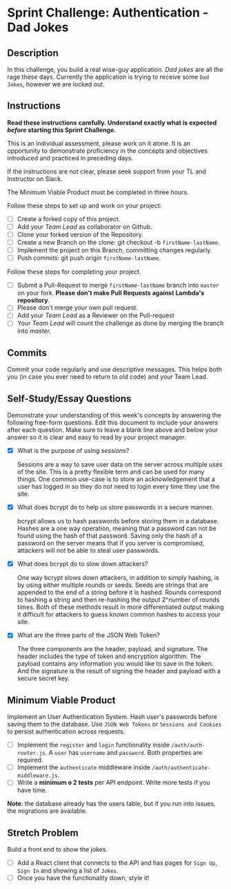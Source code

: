 # Sprint Challenge: Authentication - Dad Jokes

## Description

In this challenge, you build a real wise-guy application. _Dad jokes_ are all the rage these days. Currently the application is trying to receive some `Dad Jokes`, however we are locked out.

## Instructions

**Read these instructions carefully. Understand exactly what is expected _before_ starting this Sprint Challenge.**

This is an individual assessment, please work on it alone. It is an opportunity to demonstrate proficiency in the concepts and objectives introduced and practiced in preceding days.

If the instructions are not clear, please seek support from your TL and Instructor on Slack.

The Minimum Viable Product must be completed in three hours.

Follow these steps to set up and work on your project:

- [ ] Create a forked copy of this project.
- [ ] Add your _Team Lead_ as collaborator on Github.
- [ ] Clone your forked version of the Repository.
- [ ] Create a new Branch on the clone: git checkout -b `firstName-lastName`.
- [ ] Implement the project on this Branch, committing changes regularly.
- [ ] Push commits: git push origin `firstName-lastName`.

Follow these steps for completing your project.

- [ ] Submit a Pull-Request to merge `firstName-lastName` branch into `master` on your fork. **Please don't make Pull Requests against Lambda's repository**.
- [ ] Please don't merge your own pull request.
- [ ] Add your _Team Lead_ as a Reviewer on the Pull-request
- [ ] Your _Team Lead_ will count the challenge as done by merging the branch into _master_.

## Commits

Commit your code regularly and use descriptive messages. This helps both you (in case you ever need to return to old code) and your Team Lead.

## Self-Study/Essay Questions

Demonstrate your understanding of this week's concepts by answering the following free-form questions. Edit this document to include your answers after each question. Make sure to leave a blank line above and below your answer so it is clear and easy to read by your project manager.

- [x] What is the purpose of using _sessions_?

  Sessions are a way to save user data on the server across multiple uses of the site. This is a pretty flexible term and can be used for many things. One common use-case is to store an acknowledgement that a user has logged in so they do not need to login every time they use the site.

- [x] What does bcrypt do to help us store passwords in a secure manner.

  bcrypt allows us to hash passwords before storing them in a database. Hashes are a one way operation, meaning that a password can not be found using the hash of that password. Saving only the hash of a password on the server means that if you server is compromised, attackers will not be able to steal user passwords.

- [x] What does bcrypt do to slow down attackers?

  One way bcrypt slows down attackers, in addition to simply hashing, is by using either multiple rounds or seeds. Seeds are strings that are appended to the end of a string before it is hashed. Rounds correspond to hashing a string and then re-hashing the output 2^number of rounds times. Both of these methods result in more differentiated output making it difficult for attackers to guess known common hashes to access your site.

- [x] What are the three parts of the JSON Web Token?

  The three components are the header, payload, and signature. The header includes the type of token and encryption algorithm. The payload contains any information you would like to save in the token. And the signature is the result of signing the header and payload with a secure secret key.

## Minimum Viable Product

Implement an User Authentication System. Hash user's passwords before saving them to the database. Use `JSON Web Tokens` or `Sessions and Cookies` to persist authentication across requests.

- [ ] Implement the `register` and `login` functionality inside `/auth/auth-router.js`. A `user` has `username` and `password`. Both properties are required.
- [ ] Implement the `authenticate` middleware inside `/auth/authenticate-middleware.js`.
- [ ] Write a **minimum o 2 tests** per API endpoint. Write more tests if you have time.

**Note**: the database already has the users table, but if you run into issues, the migrations are available.

## Stretch Problem

Build a front end to show the jokes.

- [ ] Add a React client that connects to the API and has pages for `Sign Up`, `Sign In` and showing a list of `Jokes`.
- [ ] Once you have the functionality down, style it!
